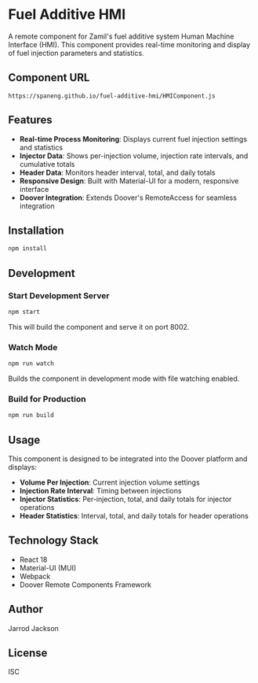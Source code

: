 # Fuel Additive HMI

A remote component for Zamil's fuel additive system Human Machine Interface (HMI). This component provides real-time monitoring and display of fuel injection parameters and statistics.


## Component URL
```https://spaneng.github.io/fuel-additive-hmi/HMIComponent.js```


## Features

- **Real-time Process Monitoring**: Displays current fuel injection settings and statistics
- **Injector Data**: Shows per-injection volume, injection rate intervals, and cumulative totals
- **Header Data**: Monitors header interval, total, and daily totals
- **Responsive Design**: Built with Material-UI for a modern, responsive interface
- **Doover Integration**: Extends Doover's RemoteAccess for seamless integration

## Installation

```bash
npm install
```

## Development

### Start Development Server
```bash
npm start
```
This will build the component and serve it on port 8002.

### Watch Mode
```bash
npm run watch
```
Builds the component in development mode with file watching enabled.

### Build for Production
```bash
npm run build
```

## Usage

This component is designed to be integrated into the Doover platform and displays:

- **Volume Per Injection**: Current injection volume settings
- **Injection Rate Interval**: Timing between injections
- **Injector Statistics**: Per-injection, total, and daily totals for injector operations
- **Header Statistics**: Interval, total, and daily totals for header operations

## Technology Stack

- React 18
- Material-UI (MUI)
- Webpack
- Doover Remote Components Framework

## Author

Jarrod Jackson

## License

ISC